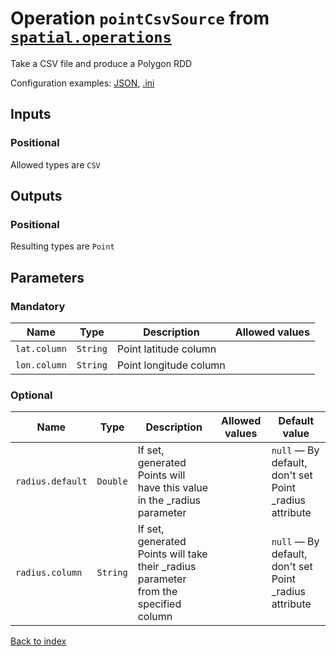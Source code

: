 
# Operation `pointCsvSource` from [`spatial.operations`](../package/spatial.operations.md)

Take a CSV file and produce a Polygon RDD

Configuration examples: [JSON](../operation/pointCsvSource/example.json), [.ini](../operation/pointCsvSource/example.ini)

## Inputs

### Positional

Allowed types are `CSV`



## Outputs

### Positional

Resulting types are `Point`


## Parameters

### Mandatory

Name | Type | Description | Allowed values
--- | --- | --- | ---
`lat.column` | `String` | Point latitude column | 
`lon.column` | `String` | Point longitude column | 

### Optional

Name | Type | Description | Allowed values | Default value
--- | --- | --- | --- | ---
`radius.default` | `Double` | If set, generated Points will have this value in the _radius parameter |  | `null` — By default, don't set Point _radius attribute
`radius.column` | `String` | If set, generated Points will take their _radius parameter from the specified column |  | `null` — By default, don't set Point _radius attribute


[Back to index](../index.md)
